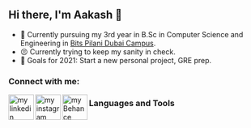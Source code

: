 ## Hi there, I'm Aakash 👋
- 📕 Currently pursuing my 3rd year in B.Sc in Computer Science and Engineering in [Bits Pilani Dubai Campus](https://www.bits-pilani.ac.in/Dubai/index.aspx).
- 😣 Currently trying to keep my sanity in check.
- 🥅 Goals for 2021: Start a new personal project, GRE prep.

### Connect with me:
[<img align="left" width="50" src="https://user-images.githubusercontent.com/56875895/163595849-ff3c04be-c14c-4f5b-8a11-ae5b8e0f0020.png" alt="my linkedin">](www.linkedin.com/in/aakash-sai) 
[<img align="left" width="50" src="https://user-images.githubusercontent.com/56875895/163595774-c3180d4f-e3d9-4363-8969-24375299fd31.png" alt="my instagram">](https://www.instagram.com/utd.fanboy/?hl=en)
[<img align="left" width="50" src="https://user-images.githubusercontent.com/56875895/163596013-d80eeee9-3336-40fc-a348-1bdf1cf033d0.png" alt="my Behance">](https://www.behance.net/aakashunnam)     

### Languages and Tools
